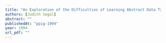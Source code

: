 ```yaml
---
title: "An Exploration of the Difficulties of Learning Abstract Data Types and Structural Induction"
authors: [Judith Segal]
abstract: ""
publishedAt: "ppig-1994"
year: 1994
url_pdf: ""
---
```

